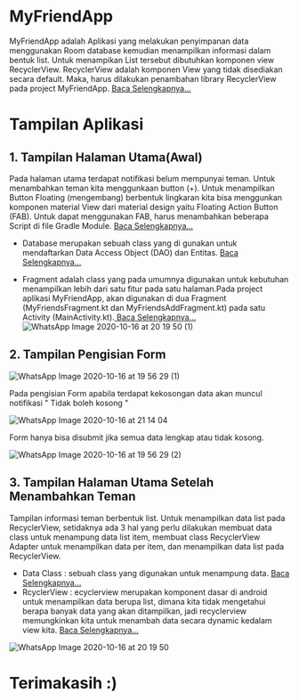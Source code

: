 # MyFriendApp
MyFriendApp adalah Aplikasi yang melakukan penyimpanan data menggunakan Room database kemudian menampilkan informasi dalam bentuk list.
Untuk menampikan List tersebut dibutuhkan komponen view RecyclerView. RecyclerView adalah komponen View yang tidak disediakan secara default. Maka, harus dilakukan penambahan library RecyclerView pada project MyFriendApp. [ Baca Selengkapnya...](https://developer.android.com/guide/topics/ui/layout/recyclerview?hl=id)

# Tampilan Aplikasi 

## 1. Tampilan Halaman Utama(Awal)
Pada halaman utama terdapat notifikasi belum mempunyai teman. Untuk menambahkan teman kita menggunkaan button (+).
Untuk menampilkan Button Floating (mengembang) berbentuk lingkaran kita bisa menggunkan komponen material View dari material design yaitu Floating Action Button (FAB).
Untuk dapat menggunakan FAB, harus menambahkan beberapa Script di file Gradle Module.  [ Baca Selengkapnya...](https://byjonathanblog.wordpress.com/2018/11/13/floating-action-button-definisi-dan-studi-kasus/)

- Database merupakan sebuah class yang di gunakan untuk mendaftarkan Data Access Object (DAO) dan Entitas. [ Baca Selengkapnya...](https://developer.android.com/training/data-storage/room?hl=id)

- Fragment adalah class yang pada umumnya digunakan untuk kebutuhan menampilkan lebih dari satu fitur pada satu halaman.Pada project aplikasi MyFriendApp, akan 
digunakan di dua Fragment (MyFriendsFragment.kt dan MyFriendsAddFragment.kt) pada satu Activity (MainActivity.kt).[ Baca Selengkapnya...](//www.codepolitan.com/membuat-dan-menggunakan-fragment-59f80eff061a4d)  
![WhatsApp Image 2020-10-16 at 20 19 50 (1)](https://user-images.githubusercontent.com/60412314/96265929-4179c880-0ff0-11eb-9029-821718ce48f2.jpeg)



## 2. Tampilan Pengisian Form

![WhatsApp Image 2020-10-16 at 19 56 29 (1)](https://user-images.githubusercontent.com/60412314/96265917-3de64180-0ff0-11eb-8442-ed019d362df9.jpeg)

Pada pengisian Form apabila terdapat kekosongan data akan muncul notifikasi " Tidak boleh kosong "

![WhatsApp Image 2020-10-16 at 21 14 04](https://user-images.githubusercontent.com/60412314/96269464-9cadba00-0ff4-11eb-9bfd-4d90fd8e970f.jpeg)

Form hanya bisa disubmit jika semua data lengkap atau tidak kosong.

![WhatsApp Image 2020-10-16 at 19 56 29 (2)](https://user-images.githubusercontent.com/60412314/96265901-3888f700-0ff0-11eb-878b-1f98d17fd549.jpeg)



## 3. Tampilan Halaman Utama Setelah Menambahkan Teman

Tampilan informasi teman berbentuk list.
Untuk menampilkan data list pada RecyclerView, setidaknya ada 3 hal yang perlu dilakukan membuat data class untuk menampung data list item, membuat class RecyclerView Adapter untuk menampilkan data per item, dan menampilkan data list pada RecyclerView.
- Data Class : sebuah class yang digunakan untuk menampung data. [ Baca Selengkapnya...](https://medium.com/@yogiwisesa/kotlin-data-class-b2eae1b60751)
- RcyclerView : ecyclerview merupakan komponent dasar di android untuk menampilkan data berupa list, dimana kita tidak mengetahui berapa banyak data yang akan ditampilkan, jadi recyclerview memungkinkan kita untuk menambah data secara dynamic kedalam view kita. [ Baca Selengkapnya...](https://pratamawijaya.com/programming/android-recyclerview-kotlin/)

![WhatsApp Image 2020-10-16 at 20 19 50](https://user-images.githubusercontent.com/60412314/96265943-4474b900-0ff0-11eb-92a1-ff9c8c4114da.jpeg)

# Terimakasih :)
